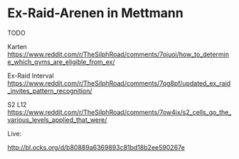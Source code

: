 # Ex-Raid-Arenen in Mettmann

TODO


Karten
https://www.reddit.com/r/TheSilphRoad/comments/7ojuoi/how_to_determine_which_gyms_are_eligible_from_ex/

Ex-Raid Interval https://www.reddit.com/r/TheSilphRoad/comments/7qg8pf/updated_ex_raid_invites_pattern_recognition/

S2 L12
 https://www.reddit.com/r/TheSilphRoad/comments/7ow4ix/s2_cells_go_the_various_levels_applied_that_were/


Live:

http://bl.ocks.org/d/b80889a6369893c81bd18b2ee590267e
